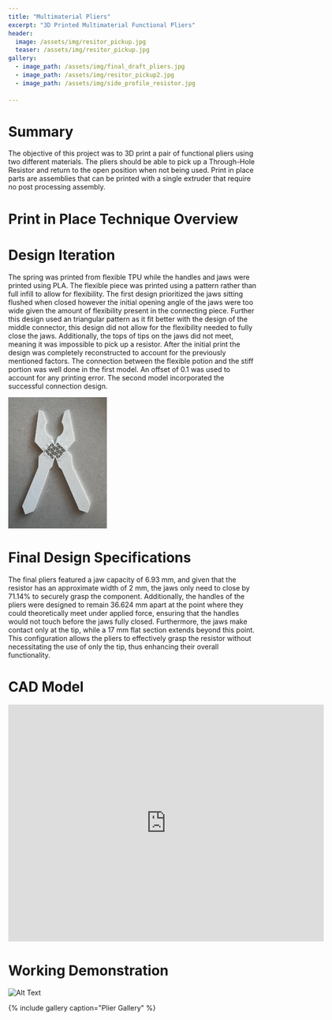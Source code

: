 ```yaml
---
title: "Multimaterial Pliers"
excerpt: "3D Printed Multimaterial Functional Pliers"
header:
  image: /assets/img/resitor_pickup.jpg
  teaser: /assets/img/resitor_pickup.jpg
gallery:
  - image_path: /assets/img/final_draft_pliers.jpg
  - image_path: /assets/img/resitor_pickup2.jpg
  - image_path: /assets/img/side_profile_resistor.jpg
     
---
```


# Summary 

The objective of this project was to 3D print a pair of functional pliers using two different materials. The pliers should be able to pick up a Through-Hole Resistor and return to the open position when not being used. Print in place parts are assemblies that can be printed with a single extruder that require no post processing assembly. 

# Print in Place Technique Overview



# Design Iteration 

The spring was printed from flexible TPU while the handles and jaws were printed using PLA. The flexible piece was printed using a pattern rather than full infill to allow for flexibility. The first design prioritized the jaws sitting flushed when closed however the initial opening angle of the jaws were too wide given the amount of flexibility present in the connecting piece. Further this design used an triangular pattern as it fit better with the design of the middle connector, this design did not allow for the flexibility needed to fully close the jaws. Additionally, the tops of tips on the jaws did not meet, meaning it was impossible to pick up a resistor. After the initial print the design was completely reconstructed to account for the previously mentioned factors. The connection between the flexible potion and the stiff portion was well done in the first model. An offset of 0.1 was used to account for any printing error. The second model incorporated the successful connection design. 

<img src="/assets/img/first_draft_pliers.jpg" style="width:200px;"/>

# Final Design Specifications 

The final pliers featured a jaw capacity of 6.93 mm, and given that the resistor has an approximate width of 2 mm, the jaws only need to close by 71.14% to securely grasp the component. Additionally, the handles of the pliers were designed to remain 36.624 mm apart at the point where they could theoretically meet under applied force, ensuring that the handles would not touch before the jaws fully closed. Furthermore, the jaws make contact only at the tip, while a 17 mm flat section extends beyond this point. This configuration allows the pliers to effectively grasp the resistor without necessitating the use of only the tip, thus enhancing their overall functionality.

# CAD Model
<iframe src="https://vanderbilt643.autodesk360.com/shares/public/SH286ddQT78850c0d8a4df26be5dab0d5619?mode=embed" width="640" height="480" allowfullscreen="true" webkitallowfullscreen="true" mozallowfullscreen="true"  frameborder="0"></iframe>

# Working Demonstration
<img src="/assets/img/Pliers_Resitors.GIF" alt="Alt Text" width="200">


{% include gallery caption="Plier Gallery" %}
